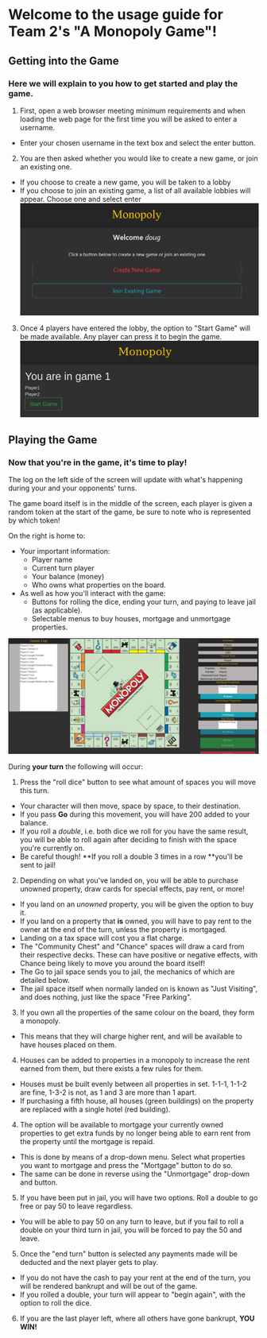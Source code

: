 # Welcome to the usage guide for Team 2's "A Monopoly Game"!

## Getting into the Game
### Here we will explain to you how to get started and play the game.

1. First, open a web browser meeting minimum requirements and when loading the web page for the first time you will be asked to enter a username.
  * Enter your chosen username in the text box and select the enter button.

2. You are then asked whether you would like to create a new game, or join an existing one.
  * If you choose to create a new game, you will be taken to a lobby
  * If you choose to join an existing game, a list of all available lobbies will appear. Choose one and select enter
![An image of the create or join game options](documentation-images/create_join.PNG "Which will it be? Create or Join?")

3. Once 4 players have entered the lobby, the option to "Start Game" will be made available. Any player can press it to begin the game.
![An image of a 2 player lobby with Start Game button active](documentation-images/Full-lobby.PNG "An example of a 2-player lobby with an active start game button.")

## Playing the Game
### Now that you're in the game, it's time to play!

The log on the left side of the screen will update with what's happening during your and your opponents' turns.

The game board itself is in the middle of the screen, each player is given a random token at the start of the game, be sure to note who is represented by which token!

On the right is home to:
  * Your important information:
    * Player name
	* Current turn player
	* Your balance (money)
	* Who owns what properties on the board.
  * As well as how you'll interact with the game:
    * Buttons for rolling the dice, ending your turn, and paying to leave jail (as applicable).
	* Selectable menus to buy houses, mortgage and unmortgage properties.

![An image of the main game display](documentation-images/game.PNG "The layout of the game board as described above.")
	
During **your turn** the following will occur:

1. Press the "roll dice" button to see what amount of spaces you will move this turn.
  * Your character will then move, space by space, to their destination.
  * If you pass **Go** during this movement, you will have 200 added to your balance.
  * If you roll a *double*, i.e. both dice we roll for you have the same result, you will be able to roll again after deciding to finish with the space you're currently on.
  * Be careful though! **If you roll a double 3 times in a row **you'll be sent to jail!
  
2. Depending on what you've landed on, you will be able to purchase unowned property, draw cards for special effects, pay rent, or more!
  * If you land on an *unowned* property, you will be given the option to buy it.
  * If you land on a property that **is** owned, you will have to pay rent to the owner at the end of the turn, unless the property is mortgaged.
  * Landing on a tax space will cost you a flat charge.
  * The "Community Chest" and "Chance" spaces will draw a card from their respective decks. These can have positive or negative effects, with Chance being likely to move you around the board itself!
  * The Go to jail space sends you to jail, the mechanics of which are detailed below.
  * The jail space itself when normally landed on is known as "Just Visiting", and does nothing, just like the space "Free Parking".

3. If you own all the properties of the same colour on the board, they form a monopoly.
  * This means that they will charge higher rent, and will be available to have houses placed on them.
  
4. Houses can be added to properties in a monopoly to increase the rent earned from them, but there exists a few rules for them.
  * Houses must be built evenly between all properties in set. 1-1-1, 1-1-2 are fine, 1-3-2 is not, as 1 and 3 are more than 1 apart.
  * If purchasing a fifth house, all houses (green buildings) on the property are replaced with a single hotel (red building).

4. The option will be available to mortgage your currently owned properties to get extra funds by no longer being able to earn rent from the property until the mortgage is repaid.
  * This is done by means of a drop-down menu. Select what properties you want to mortgage and press the "Mortgage" button to do so.
  * The same can be done in reverse using the "Unmortgage" drop-down and button.

5. If you have been put in jail, you will have two options. Roll a double to go free or pay 50 to leave regardless.
  * You will be able to pay 50 on any turn to leave, but if you fail to roll a double on your third turn in jail, you will be forced to pay the 50 and leave.

5. Once the "end turn" button is selected any payments made will be deducted and the next player gets to play.
  * If you do not have the cash to pay your rent at the end of the turn, you will be rendered bankrupt and will be out of the game.
  * If you rolled a double, your turn will appear to "begin again", with the option to roll the dice.

6. If you are the last player left, where all others have gone bankrupt, **YOU WIN!**
